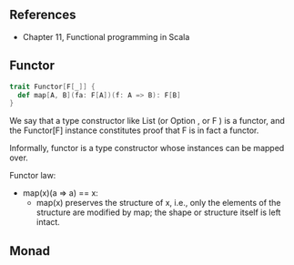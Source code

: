 ## References

- Chapter 11, Functional programming in Scala

## Functor

```scala
trait Functor[F[_]] {
  def map[A, B](fa: F[A])(f: A => B): F[B]
}
```
We say that a type constructor like List (or Option , or F ) is a functor, and the Functor[F] instance constitutes proof that F is in fact a functor.

Informally, functor is a type constructor whose instances can be mapped over.

Functor law:
  - map(x)(a => a) == x:
    - map(x) preserves the structure of x, i.e., only the elements of the structure are modified by map; the shape or structure itself is left intact.

## Monad


